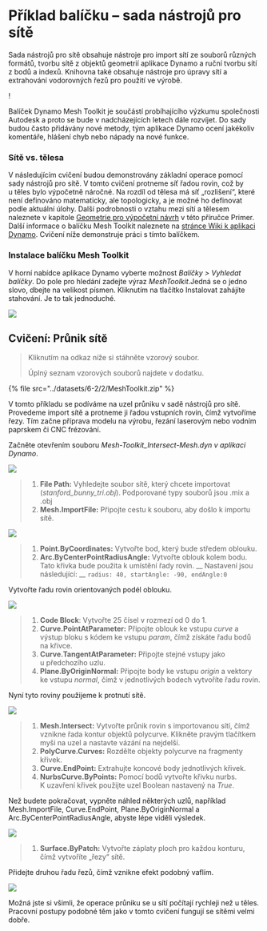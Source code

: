# Příklad balíčku – sada nástrojů pro sítě

Sada nástrojů pro sítě obsahuje nástroje pro import sítí ze souborů různých formátů, tvorbu sítě z objektů geometrií aplikace Dynamo a ruční tvorbu sítí z bodů a indexů. Knihovna také obsahuje nástroje pro úpravy sítí a extrahování vodorovných řezů pro použití ve výrobě.

\![](<../images/6-2/5/meshToolkitcasestudy01 (1).jpg>)

Balíček Dynamo Mesh Toolkit je součástí probíhajícího výzkumu společnosti Autodesk a proto se bude v nadcházejících letech dále rozvíjet. Do sady budou často přidávány nové metody, tým aplikace Dynamo ocení jakékoliv komentáře, hlášení chyb nebo nápady na nové funkce.

### Sítě vs. tělesa

V následujícím cvičení budou demonstrovány základní operace pomocí sady nástrojů pro sítě. V tomto cvičení protneme síť řadou rovin, což by u těles bylo výpočetně náročné. Na rozdíl od tělesa má síť „rozlišení“, které není definováno matematicky, ale topologicky, a je možné ho definovat podle aktuální úlohy. Další podrobnosti o vztahu mezi sítí a tělesem naleznete v kapitole [Geometrie pro výpočetní návrh](../../a-closer-look-at-dynamo-essential-nodes-and-concepts/5\_geometry-for-computational-design/) v této příručce Primer. Další informace o balíčku Mesh Toolkit naleznete na [stránce Wiki k aplikaci Dynamo](https://github.com/DynamoDS/Dynamo/wiki/Dynamo-Mesh-Toolkit). Cvičení níže demonstruje práci s tímto balíčkem.

### Instalace balíčku Mesh Toolkit

V horní nabídce aplikace Dynamo vyberte možnost _Balíčky > Vyhledat balíčky_. Do pole pro hledání zadejte výraz _MeshToolkit_.Jedná se o jedno slovo, dbejte na velikost písmen. Kliknutím na tlačítko Instalovat zahájíte stahování. Je to tak jednoduché.

![](../images/6-2/2/meshToolkitcasestudy-installpackage.jpg)

## Cvičení: Průnik sítě

> Kliknutím na odkaz níže si stáhněte vzorový soubor.
>
> Úplný seznam vzorových souborů najdete v dodatku.

{% file src="../datasets/6-2/2/MeshToolkit.zip" %}

V tomto příkladu se podíváme na uzel průniku v sadě nástrojů pro sítě. Provedeme import sítě a protneme ji řadou vstupních rovin, čímž vytvoříme řezy. Tím začne příprava modelu na výrobu, řezání laserovým nebo vodním paprskem či CNC frézování.

Začněte otevřením souboru _Mesh-Toolkit_Intersect-Mesh.dyn v aplikaci Dynamo_.

![](../images/6-2/2/meshToolkitcasestudy-exercise01.jpg)

> 1. **File Path:** Vyhledejte soubor sítě, který chcete importovat (_stanford_bunny_tri.obj_). Podporované typy souborů jsou .mix a .obj
> 2. **Mesh.ImportFile:** Připojte cestu k souboru, aby došlo k importu sítě.

![](../images/6-2/2/meshToolkitcasestudy-exercise02.jpg)

> 1. **Point.ByCoordinates:** Vytvořte bod, který bude středem oblouku.
> 2. **Arc.ByCenterPointRadiusAngle:** Vytvořte oblouk kolem bodu. Tato křivka bude použita k umístění řady rovin. __ Nastavení jsou následující: __ `radius: 40, startAngle: -90, endAngle:0`

Vytvořte řadu rovin orientovaných podél oblouku.

![](../images/6-2/2/meshToolkitcasestudy-exercise03.jpg)

> 1. **Code Block**: Vytvořte 25 čísel v rozmezí od 0 do 1.
> 2. **Curve.PointAtParameter:** Připojte oblouk ke vstupu _curve_ a výstup bloku s kódem ke vstupu _param_, čímž získáte řadu bodů na křivce.
> 3. **Curve.TangentAtParameter:** Připojte stejné vstupy jako u předchozího uzlu.
> 4. **Plane.ByOriginNormal:** Připojte body ke vstupu _origin_ a vektory ke vstupu _normal_, čímž v jednotlivých bodech vytvoříte řadu rovin.

Nyní tyto roviny použijeme k protnutí sítě.

![](../images/6-2/2/meshToolkitcasestudy-exercise04.jpg)

> 1. **Mesh.Intersect:** Vytvořte průnik rovin s importovanou sítí, čímž vznikne řada kontur objektů polycurve. Klikněte pravým tlačítkem myši na uzel a nastavte vázání na nejdelší.
> 2. **PolyCurve.Curves:** Rozdělte objekty polycurve na fragmenty křivek.
> 3. **Curve.EndPoint:** Extrahujte koncové body jednotlivých křivek.
> 4. **NurbsCurve.ByPoints:** Pomocí bodů vytvořte křivku nurbs. K uzavření křivek použijte uzel Boolean nastavený na _True_.

Než budete pokračovat, vypněte náhled některých uzlů, například Mesh.ImportFile, Curve.EndPoint, Plane.ByOriginNormal a Arc.ByCenterPointRadiusAngle, abyste lépe viděli výsledek.

![](../images/6-2/2/meshToolkitcasestudy-exercise05.jpg)

> 1. **Surface.ByPatch:** Vytvořte záplaty ploch pro každou konturu, čímž vytvoříte „řezy“ sítě.

Přidejte druhou řadu řezů, čímž vznikne efekt podobný vaflím.

![](../images/6-2/2/meshToolkitcasestudy-exercise06.jpg)

Možná jste si všimli, že operace průniku se u sítí počítají rychleji než u těles. Pracovní postupy podobné těm jako v tomto cvičení fungují se sítěmi velmi dobře.
